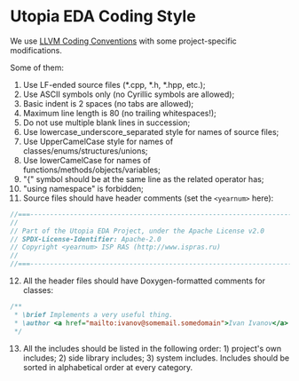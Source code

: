 [//]: <> (SPDX-License-Identifier: Apache-2.0)

# Utopia EDA Coding Style

We use [LLVM Coding Conventions](https://llvm.org/docs/CodingStandards.html)
with some project-specific modifications.

Some of them:

1. Use LF-ended source files (*.cpp, *.h, *.hpp, etc.);
2. Use ASCII symbols only (no Cyrillic symbols are allowed);
3. Basic indent is 2 spaces (no tabs are allowed);
4. Maximum line length is 80 (no trailing whitespaces!);
5. Do not use multiple blank lines in succession;
6. Use lowercase_underscore_separated style for names of source files;
7. Use UpperCamelCase style for names of classes/enums/structures/unions;
8. Use lowerCamelCase for names of functions/methods/objects/variables;
9. "{" symbol should be at the same line as the related operator has;
10. "using namespace" is forbidden;
11. Source files should have header comments (set the `<yearnum>` here):

```cpp
//===----------------------------------------------------------------------===//
//
// Part of the Utopia EDA Project, under the Apache License v2.0
// SPDX-License-Identifier: Apache-2.0
// Copyright <yearnum> ISP RAS (http://www.ispras.ru)
//
//===----------------------------------------------------------------------===//
```

12. All the header files should have Doxygen-formatted comments for classes:

```cpp
/**
 * \brief Implements a very useful thing.
 * \author <a href="mailto:ivanov@somemail.somedomain">Ivan Ivanov</a>
 */
```

13. All the includes should be listed in the following order: 1) project's own
includes; 2) side library includes; 3) system includes. Includes should be
sorted in alphabetical order at every category.